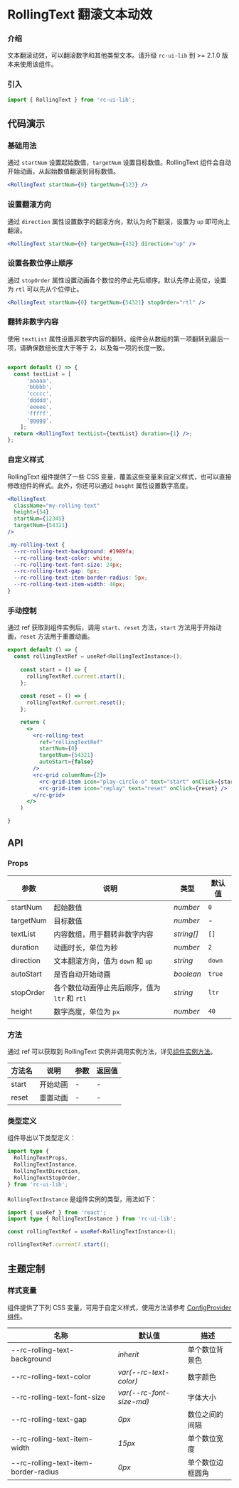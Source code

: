 # RollingText 翻滚文本动效

### 介绍

文本翻滚动效，可以翻滚数字和其他类型文本。请升级 `rc-ui-lib` 到 >= 2.1.0 版本来使用该组件。
### 引入

```js
import { RollingText } from 'rc-ui-lib';
```

## 代码演示

### 基础用法

通过 `startNum` 设置起始数值，`targetNum` 设置目标数值。RollingText 组件会自动开始动画，从起始数值翻滚到目标数值。

```jsx
<RollingText startNum={0} targetNum={123} />
```

### 设置翻滚方向

通过 `direction` 属性设置数字的翻滚方向，默认为向下翻滚，设置为 `up` 即可向上翻滚。

```jsx
<RollingText startNum={0} targetNum={432} direction="up" />
```

### 设置各数位停止顺序

通过 `stopOrder` 属性设置动画各个数位的停止先后顺序。默认先停止高位，设置为 `rtl` 可以先从个位停止。

```jsx
<RollingText startNum={0} targetNum={54321} stopOrder="rtl" />
```

### 翻转非数字内容

使用 `textList` 属性设置非数字内容的翻转。组件会从数组的第一项翻转到最后一项，请确保数组长度大于等于 2，以及每一项的长度一致。

```jsx

export default () => {
  const textList = [
      'aaaaa',
      'bbbbb',
      'ccccc',
      'ddddd',
      'eeeee',
      'fffff',
      'ggggg',
    ];
  return <RollingText textList={textList} duration={1} />;
};
```

### 自定义样式

RollingText 组件提供了一些 CSS 变量，覆盖这些变量来自定义样式，也可以直接修改组件的样式。此外，你还可以通过 `height` 属性设置数字高度。

```jsx
<RollingText
  className="my-rolling-text"
  height={54}
  startNum={12345}
  targetNum={54321}
/>
```

```css
.my-rolling-text {
  --rc-rolling-text-background: #1989fa;
  --rc-rolling-text-color: white;
  --rc-rolling-text-font-size: 24px;
  --rc-rolling-text-gap: 6px;
  --rc-rolling-text-item-border-radius: 5px;
  --rc-rolling-text-item-width: 40px;
}
```

### 手动控制

通过 ref 获取到组件实例后，调用 `start`、`reset` 方法，`start` 方法用于开始动画，`reset` 方法用于重置动画。

```jsx
export default () => {
  const rollingTextRef = useRef<RollingTextInstance>();
  
    const start = () => {
      rollingTextRef.current.start();
    };
  
    const reset = () => {
      rollingTextRef.current.reset();
    };

    return (
      <>
        <rc-rolling-text
          ref="rollingTextRef"
          startNum={0}
          targetNum={54321}
          autoStart={false}
        />
        <rc-grid columnNum={2}>
          <rc-grid-item icon="play-circle-o" text="start" onClick={start} />
          <rc-grid-item icon="replay" text="reset" onClick={reset} />
        </rc-grid>
      </>
    )

}


```

## API

### Props

| 参数 | 说明 | 类型 | 默认值 |
| --- | --- | --- | --- |
| startNum | 起始数值 | _number_ | `0` |
| targetNum | 目标数值 | _number_ | - |
| textList | 内容数组，用于翻转非数字内容 | _string[]_ | `[]` |
| duration | 动画时长，单位为秒 | _number_ | `2` |
| direction | 文本翻滚方向，值为 `down` 和 `up` | _string_ | `down` |
| autoStart | 是否自动开始动画 | _boolean_ | `true` |
| stopOrder | 各个数位动画停止先后顺序，值为 `ltr` 和 `rtl` | _string_ | `ltr` |
| height | 数字高度，单位为 `px` | _number_ | `40` |

### 方法

通过 ref 可以获取到 RollingText 实例并调用实例方法，详见[组件实例方法](#/zh-CN/advanced-usage#zu-jian-shi-li-fang-fa)。

| 方法名 | 说明     | 参数 | 返回值 |
| ------ | -------- | ---- | ------ |
| start  | 开始动画 | -    | -      |
| reset  | 重置动画 | -    | -      |

### 类型定义

组件导出以下类型定义：

```ts
import type {
  RollingTextProps,
  RollingTextInstance,
  RollingTextDirection,
  RollingTextStopOrder,
} from 'rc-ui-lib';
```

`RollingTextInstance` 是组件实例的类型，用法如下：

```ts
import { useRef } from 'react';
import type { RollingTextInstance } from 'rc-ui-lib';

const rollingTextRef = useRef<RollingTextInstance>();

rollingTextRef.current?.start();
```

## 主题定制

### 样式变量

组件提供了下列 CSS 变量，可用于自定义样式，使用方法请参考 [ConfigProvider 组件](#/zh-CN/config-provider)。

| 名称 | 默认值 | 描述 |
| --- | --- | --- |
| --rc-rolling-text-background | _inherit_ | 单个数位背景色 |
| --rc-rolling-text-color | _var(--rc-text-color)_ | 数字颜色 |
| --rc-rolling-text-font-size | _var(--rc-font-size-md)_ | 字体大小 |
| --rc-rolling-text-gap | _0px_ | 数位之间的间隔 |
| --rc-rolling-text-item-width | _15px_ | 单个数位宽度 |
| --rc-rolling-text-item-border-radius | _0px_ | 单个数位边框圆角 |
